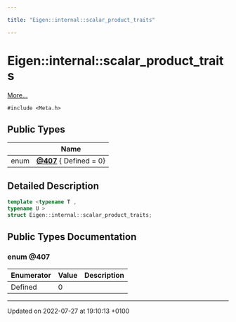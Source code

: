 ```yaml
---

title: "Eigen::internal::scalar_product_traits"

---
```


# Eigen::internal::scalar_product_traits



 [More...](#detailed-description)


`#include <Meta.h>`

## Public Types

|                | Name           |
| -------------- | -------------- |
| enum| **[@407](http://example.org/classes/structeigen_1_1internal_1_1scalar__product__traits/#enum-@407)** { Defined = 0} |

## Detailed Description

```cpp
template <typename T ,
typename U >
struct Eigen::internal::scalar_product_traits;
```

## Public Types Documentation

### enum @407

| Enumerator | Value | Description |
| ---------- | ----- | ----------- |
| Defined | 0|   |




-------------------------------

Updated on 2022-07-27 at 19:10:13 +0100